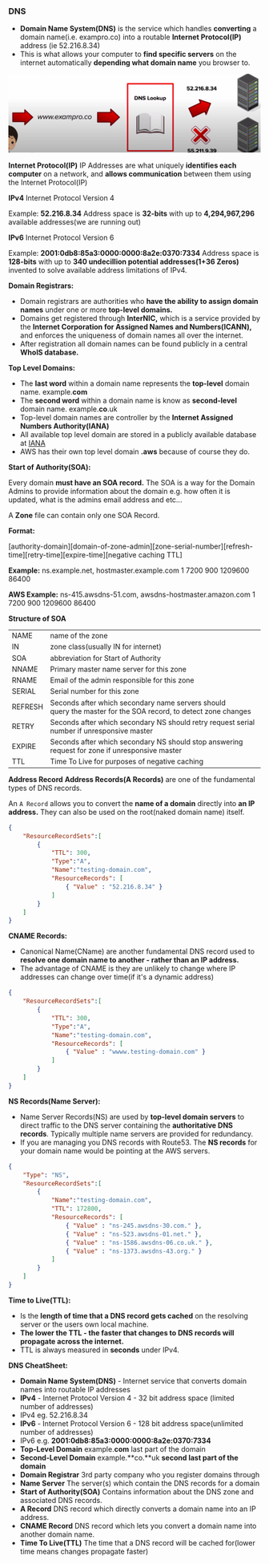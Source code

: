 ### DNS

* **Domain Name System(DNS)** is the service which handles **converting** a domain name(i.e. exampro.co) into a routable **Internet Protocol(IP)** address (ie 52.216.8.34)
* This is what allows your computer to **find specific servers** on the internet automatically **depending what domain name** you browser to.

<img src="../images/dns/dns.png" alt="">

**Internet Protocol(IP)**
IP Addresses are what uniquely **identifies each computer** on a network, and **allows communication** between them using the Internet Protocol(IP)

**IPv4** Internet Protocol Version 4

Example: **52.216.8.34**
Address space is **32-bits** with up to **4,294,967,296** available addresses(we are running out)

**IPv6** Internet Protocol Version 6

Example: **2001:0db8:85a3:0000:0000:8a2e:0370:7334**
Address space is **128-bits** with up to **340 undecillion potential addresses(1+36 Zeros)** invented to solve available address limitations of IPv4.

**Domain Registrars:**
* Domain registrars are authorities who **have the ability to assign domain names** under one or more **top-level domains.**
* Domains get registered through **InterNIC,** which is a service provided by the **Internet Corporation for Assigned Names and Numbers(ICANN),** and enforces the uniqueness of domain names all over the internet.
* After registration all domain names can be found publicly in a central **WhoIS database.**

**Top Level Domains:** 
* The **last word** within a domain name represents the **top-level** domain name. example.**com**
* The **second word** within a domain name is know as **second-level** domain name. example.**co**.uk
* Top-level domain names are controller by the **Internet Assigned Numbers Authority(IANA)**
* All available top level domain are stored in a publicly available database at [IANA](http://www.iana.org/domains/root/db)
* AWS has their own top level domain **.aws** because of course they do.

**Start of Authority(SOA):**

Every domain **must have an SOA record.** The SOA is a way for the Domain Admins to provide information about the domain e.g. how often it is updated, what is the admins email address and etc...

A **Zone** file can contain only one SOA Record.

**Format:**
    
[authority-domain][domain-of-zone-admin][zone-serial-number][refresh-time][retry-time][expire-time][negative caching TTL]

**Example:**
    ns.example.net, hostmaster.example.com 1
    7200 900 1209600 86400

**AWS Example:**
    ns-415.awsdns-51.com, awsdns-hostmaster.amazon.com
    1 7200 900 1209600 86400

**Structure of SOA**

|         |                                                                                                                    |
|---------|--------------------------------------------------------------------------------------------------------------------|
| NAME    | name of the zone                                                                                                   |
| IN      | zone class(usually IN for internet)                                                                                |
| SOA     | abbreviation for Start of Authority                                                                                |
| NNAME   | Primary master name server for this zone                                                                           |
| RNAME   | Email of the admin responsible for this zone                                                                       |
| SERIAL  | Serial number for this zone                                                                                        |
| REFRESH | Seconds after which secondary name servers should <br/>query the master for the SOA record, to detect zone changes |
| RETRY   | Seconds after which secondary NS should retry request serial number if unresponsive master                         | 
| EXPIRE  | Seconds after which secondary NS should stop answering request for zone if unresponsive master                     |
| TTL     | Time To Live for purposes of negative caching                                                                      |

**Address Record**
**Address Records(A Records)** are one of the fundamental types of DNS records.

An `A Record` allows you to convert the **name of a domain** directly into **an IP address.** They can also be used on the root(naked domain name) itself.

```json
{
    "ResourceRecordSets":[
        {
            "TTL": 300,
            "Type":"A",
            "Name":"testing-domain.com",
            "ResourceRecords": [
                { "Value" : "52.216.8.34" }
            ]
        }
    ]
}
```

**CNAME Records:** 

* Canonical Name(CName) are another fundamental DNS record used to **resolve one domain name to another - rather than an IP address.**
* The advantage of CNAME is they are unlikely to change where IP addresses can change over time(if it's a dynamic address)

```json
{
    "ResourceRecordSets":[
        {
            "TTL": 300,
            "Type":"A",
            "Name":"testing-domain.com",
            "ResourceRecords": [
                { "Value" : "wwww.testing-domain.com" }
            ]
        }
    ]
}
```

**NS Records(Name Server):** 
* Name Server Records(NS) are used by **top-level domain servers** to direct traffic to the DNS server containing the **authoritative DNS records**. Typically multiple name servers are provided for redundancy.
* If you are managing you DNS records with Route53. The **NS records** for your domain name would be pointing at the AWS servers.

```json
{
    "Type": "NS",
    "ResourceRecordSets":[
        {
            "Name":"testing-domain.com",
            "TTL": 172800,
            "ResourceRecords": [
                { "Value" : "ns-245.awsdns-30.com." },
                { "Value" : "ns-523.awsdns-01.net." },
                { "Value" : "ns-1586.awsdns-06.co.uk." },
                { "Value" : "ns-1373.awsdns-43.org." }
            ]
        }
    ]
}
```

**Time to Live(TTL):** 
* Is the **length of time that a DNS record gets cached** on the resolving server or the users own local machine.
* **The lower the TTL - the faster that changes to DNS records will propagate across the internet.**
* TTL is always measured in **seconds** under IPv4.

**DNS CheatSheet:**

* **Domain Name System(DNS)** - Internet service that converts domain names into routable IP addresses
* **IPv4** - Internet Protocol Version 4 - 32 bit address space (limited number of addresses)
* IPv4 eg. 52.216.8.34
* **IPv6** - Internet Protocol Version 6 - 128 bit address space(unlimited number of addresses)
* IPv6 e.g. **2001:0db8:85a3:0000:0000:8a2e:0370:7334**
* **Top-Level Domain** example.**com** last part of the domain
* **Second-Level Domain** example.**co.**uk **second last part of the domain**
* **Domain Registrar** 3rd party company who you register domains through
* **Name Server** The server(s) which contain the DNS records for a domain
* **Start of Authority(SOA)** Contains information about the DNS zone and associated DNS records.
* **A Record** DNS record which directly converts a domain name into an IP address.
* **CNAME Record** DNS record which lets you convert a domain name into another domain name.
* **Time To Live(TTL)** The time that a DNS record will be cached for(lower time means changes propagate faster)
